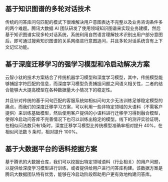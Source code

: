 ## 基于知识图谱的多轮对话技术
传统的问答库问句匹配的模式下很难解决用户意图表达不完整以及业务咨询条件多的两个难题。腾讯大数据 AI 团队研发了使用领域知识图谱来实现业务建模，然后基于知识图谱实现多轮对话系统，系统利用自然语言理解技术识别出用户部分意图后，即可通过搜索知识图谱的关系网络进行意图追问，并且多轮对话系统含有上下文记忆功能。

## 基于深度迁移学习的强学习模型和冷启动解决方案
云智小钛的技术方案结合了传统机器学习模型和深度学习模型，其中，传统模型能够捕捉字符匹配的信息，而深度学习模型负责捕捉问题之间语义相关性，二者的结合能够大大提高模型在各种数据量大小情况下的稳定性。

并且针对传统的基于问句匹配的客服系统如相似问句太少无法训练足够稳定模型的痛点，而我们的深度迁移学习方案，可以利用一些非特定领域的大语料（不需客户提供）来训练基础模型，然后使用客户提供的小语料进行迁移学习得到融合模型，使得冷启动问答库不完善情况下也可以训练出稳定的模型。线下的测评实验证明，在相似问法数只有1条时，深度迁移学习模型比传统模型准确率相对提升 40%，在相似问法数 5 条时，相对提升 100%。

## 基于大数据平台的语料挖掘方案
基于腾讯的大数据仓库，我们可以挖掘出特定领域语料（行业相关）的用户问题，以提供给深度学习模型进行训练，或者提供给用户进行问答库构建。该数据方案是腾讯大数据团队特有优势，能够在冷启动阶段帮助用户更有效地构建问答库。
